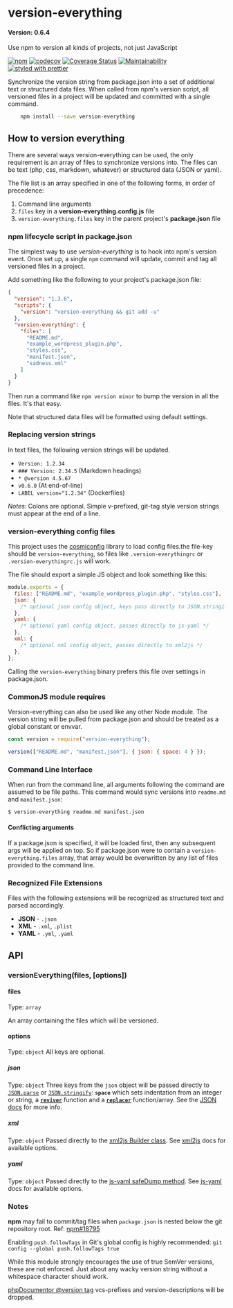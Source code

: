 # version-everything

#### Version: 0.6.4

Use npm to version all kinds of projects, not just JavaScript

[![npm](https://img.shields.io/npm/v/version-everything.svg)](https://www.npmjs.com/package/version-everything)
[![codecov](https://codecov.io/gh/joemaller/version-everything/branch/master/graph/badge.svg)](https://codecov.io/gh/joemaller/version-everything)
[![Coverage Status](https://coveralls.io/repos/github/joemaller/version-everything/badge.svg)](https://coveralls.io/github/joemaller/version-everything)
[![Maintainability](https://api.codeclimate.com/v1/badges/6b0958bcd94274198117/maintainability)](https://codeclimate.com/github/joemaller/version-everything/maintainability)
[![styled with prettier](https://img.shields.io/badge/styled_with-prettier-ff69b4.svg)](https://github.com/prettier/prettier)

Synchronize the version string from package.json into a set of additional text or structured data files. When called from npm's version script, all versioned files in a project will be updated and committed with a single command.

```sh
    npm install --save version-everything
```

## How to version everything

There are several ways version-everything can be used, the only requirement is an array of files to synchronize versions into. The files can be text (php, css, markdown, whatever) or structured data (JSON or yaml<!-- or xml, eventually -->).

The file list is an array specified in one of the following forms, in order of precedence:

1. Command line arguments
2. `files` key in a **version-everything.config.js** file
3. `version-everything.files` key in the parent project's **package.json** file

### npm lifecycle script in package.json

The simplest way to use _version-everything_ is to hook into npm's version event. Once set up, a single `npm` command will update, commit and tag all versioned files in a project.

Add something like the following to your project's package.json file:

```json
{
  "version": "1.3.6",
  "scripts": {
    "version": "version-everything && git add -u"
  },
  "version-everything": {
    "files": [
      "README.md",
      "example_wordpress_plugin.php",
      "styles.css",
      "manifest.json",
      "sadness.xml"
    ]
  }
}
```

Then run a command like `npm version minor` to bump the version in all the files. It's that easy.

Note that structured data files will be formatted using default settings.

### Replacing version strings

In text files, the following version strings will be updated.

- `Version: 1.2.34`
- `### Version: 2.34.5` (Markdown headings)
- `* @version 4.5.67`
- `v0.6.0` (At end-of-line)
- `LABEL version="1.2.34"` (Dockerfiles)

_Notes:_ Colons are optional. Simple v-prefixed, git-tag style version strings must appear at the end of a line.

### version-everything config files

This project uses the [cosmiconfig](https://www.npmjs.com/package/cosmiconfig) library to load config files.the file-key should be `version-everything`, so files like `.version-everythingrc` or `.version-everythingrc.js` will work.

The file should export a simple JS object and look something like this:

```js
module.exports = {
  files: ["README.md", "example_wordpress_plugin.php", "styles.css"],
  json: {
    /* optional json config object, keys pass directly to JSON.stringify */
  },
  yaml: {
    /* optional yaml config object, passes directly to js-yaml */
  },
  xml: {
    /* optional xml config object, passes directly to xml2js */
  },
};
```

Calling the `version-everything` binary prefers this file over settings in package.json.

### CommonJS module requires

Version-everything can also be used like any other Node module. The version string will be pulled from package.json and should be treated as a global constant or envvar.

```js
const version = require("version-everything");

version(["README.md", "manifest.json"], { json: { space: 4 } });
```

### Command Line Interface

When run from the command line, all arguments following the command are assumed to be file paths. This command would sync versions into `readme.md` and `manifest.json`:

```sh
$ version-everything readme.md manifest.json
```

#### Conflicting arguments

If a package.json is specified, it will be loaded first, then any subsequent args will be applied on top. So if package.json were to contain a `version-everything.files` array, that array would be overwritten by any list of files provided to the command line.

### Recognized File Extensions

Files with the following extensions will be recognized as structured text and parsed accordingly.

- **JSON** - `.json`
- **XML** - `.xml`, `.plist`
- **YAML** - `.yml`, `.yaml`

## API

### versionEverything(files, [options])

#### files

Type: `array`

An array containing the files which will be versioned.

#### options

Type: `object`
All keys are optional.

##### json

Type: `object`
Three keys from the `json` object will be passed directly to [`JSON.parse`][jsonparse] or [`JSON.stringify`][stringify]: **`space`** which sets indentation from an integer or string, a **[`reviver`][reviver]** function and a **[`replacer`][replacer]** function/array. See the [JSON docs][stringify] for more info.

##### xml

Type: `object`
Passed directly to the [xml2js Builder class][xml2js-builder]. See [xml2js][] docs for available options.

##### yaml

Type: `object`
Passed directly to the [js-yaml safeDump method][safedump]. See [js-yaml][] docs for available options.

### Notes

**npm** may fail to commit/tag files when `package.json` is nested below the git repository root. Ref: [npm#18795][npm18795]

Enabling `push.followTags` in Git's global config is highly recommended: `git config --global push.followTags true`

While this module strongly encourages the use of true SemVer versions, these are not enforced. Just about any wacky version string without a whitespace character should work.

[phpDocumentor @version tag][phpdoc-version] vcs-prefixes and version-descriptions will be dropped.

[webpack]: https://webpack.github.io/docs/configuration.html
[eslint]: http://eslint.org/docs/user-guide/configuring#configuration-file-formats
[xml2js]: https://www.npmjs.com/package/xml2js
[xml2js-builder]: https://www.npmjs.com/package/xml2js#options-for-the-builder-class
[jsondocs]: https://developer.mozilla.org/en-US/docs/Web/JavaScript/Reference/Global_Objects/JSON
[jsonparse]: https://developer.mozilla.org/en-US/docs/Web/JavaScript/Reference/Global_Objects/JSON/parse
[stringify]: https://developer.mozilla.org/en-US/docs/Web/JavaScript/Reference/Global_Objects/JSON/stringify
[reviver]: https://developer.mozilla.org/en-US/docs/Web/JavaScript/Reference/Global_Objects/JSON/parse#Using_the_reviver_parameter
[replacer]: https://developer.mozilla.org/en-US/docs/Web/JavaScript/Reference/Global_Objects/JSON/stringify#The_replacer_parameter
[js-yaml]: https://www.npmjs.com/package/js-yaml
[safedump]: https://www.npmjs.com/package/js-yaml#safedump-object---options-
[phpdoc-version]: https://docs.phpdoc.org/references/phpdoc/tags/version.html
[npm18795]: https://github.com/npm/npm/issues/18795
